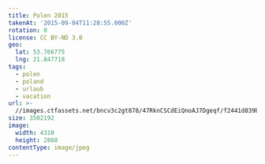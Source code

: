 ```yaml
---
title: Polen 2015
takenAt: '2015-09-04T11:28:55.000Z'
rotation: 0
license: CC BY-ND 3.0
geo:
  lat: 53.766775
  lng: 21.847718
tags:
  - polen
  - poland
  - urlaub
  - vacation
url: >-
  //images.ctfassets.net/bncv3c2gt878/47RknCSCdEiQnoAJ7Dgeqf/f2441d839b500775c5b6360b283a945c/polen-2015_25931589236_o
size: 3502192
image:
  width: 4310
  height: 2868
contentType: image/jpeg
---
```


